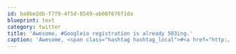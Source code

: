 ```yaml
---
id: ba8be2db-f7f9-4f5d-8549-ab08f676f1da
blueprint: text
category: twitter
title: 'Awesome, #Googleio registration is already 503ing.'
caption: 'Awesome, <span class="hashtag hashtag_local">#<a href="http://tweettemp.darylchymko.ca/?tag=googleio">Googleio</a> registration is already 503ing.'
---
```

